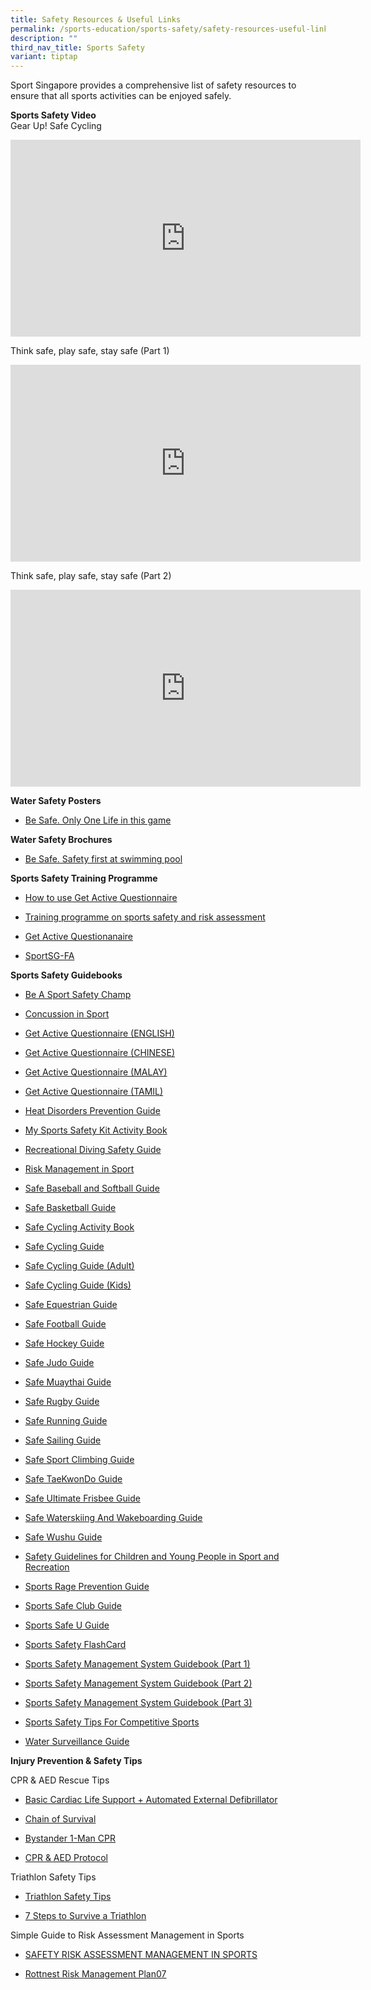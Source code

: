 ```yaml
---
title: Safety Resources & Useful Links
permalink: /sports-education/sports-safety/safety-resources-useful-links/
description: ""
third_nav_title: Sports Safety
variant: tiptap
---
```

<p>Sport Singapore provides a comprehensive list of safety resources to ensure
that all sports activities can be enjoyed safely.</p>
<p><strong>Sports Safety Video</strong>
<br>Gear Up! Safe Cycling</p>
<div class="iframe-wrapper">
<iframe height="315" width="560" allowfullscreen="true" frameborder="0" src="https://www.youtube.com/embed/TIZ3lIK2W-0"></iframe>
</div>
<p>Think safe, play safe, stay safe (Part 1)</p>
<div class="iframe-wrapper">
<iframe height="315" width="560" allowfullscreen="true" frameborder="0" src="https://www.youtube.com/embed/Rj2nLHw5oFw"></iframe>
</div>
<p>Think safe, play safe, stay safe (Part 2)</p>
<div class="iframe-wrapper">
<iframe height="315" width="560" allowfullscreen="true" frameborder="0" src="https://www.youtube.com/embed/AwJ6CQHS97c"></iframe>
</div>
<p><strong>Water Safety Posters</strong>
</p>
<ul data-tight="true" class="tight">
<li>
<p><a href="/files/Sport%20Education/Sport%20Safety/Resources%20&amp;%20Useful%20Links/9125A_Sport_A3x10type%20copy_21Feb19_FINAL.pdf" rel="noopener noreferrer nofollow" target="_blank">Be Safe. Only One Life in this game</a>
</p>
</li>
</ul>
<p><strong>Water Safety Brochures</strong>
</p>
<ul data-tight="true" class="tight">
<li>
<p><a href="/files/Sport%20Education/Sport%20Safety/Resources%20&amp;%20Useful%20Links/SportSG_Be_Safe_Swimming_Brochure_FA2_HR100918.pdf" rel="noopener noreferrer nofollow" target="_blank">Be Safe. Safety first at swimming pool</a>
</p>
</li>
</ul>
<p><strong>Sports Safety Training Programme</strong>
</p>
<ul data-tight="true" class="tight">
<li>
<p><a href="https://www.udemy.com/course/how-to-use-get-active-questionnaire-by-sportsg/" rel="noopener noreferrer nofollow" target="_blank">How to use Get Active Questionnaire</a>
</p>
</li>
<li>
<p><a href="https://www.udemy.com/course/sports-safety-risk-management/" rel="noopener noreferrer nofollow" target="_blank">Training programme on sports safety and risk assessment</a>
</p>
</li>
<li>
<p><a href="/files/Sport%20Education/Sport%20Safety/Resources%20&amp;%20Useful%20Links/11079H_594x841mm_Poster_27Apr20_5pm_FINAL.pdf" rel="noopener noreferrer nofollow" target="_blank">Get Active Questionanaire</a>
</p>
</li>
<li>
<p><a href="/files/Sport%20Education/Sport%20Safety/Resources%20&amp;%20Useful%20Links/SportSG-FA.pdf" rel="noopener noreferrer nofollow" target="_blank">SportSG-FA</a>
</p>
</li>
</ul>
<p><strong>Sports Safety Guidebooks</strong>
</p>
<ul data-tight="true" class="tight">
<li>
<p><a href="/files/Sport%20Education/Sport%20Safety/Resources%20&amp;%20Useful%20Links/BE_A_SPORTS_SAFETY_CHAMP.pdf" rel="noopener noreferrer nofollow" target="_blank">Be A Sport Safety Champ</a>
</p>
</li>
<li>
<p><a href="/files/Sport%20Education/Sport%20Safety/Resources%20&amp;%20Useful%20Links/SSC_Concussion_Guide_2019_0810B_FINAL.pdf" rel="noopener noreferrer nofollow" target="_blank">Concussion in Sport</a>
</p>
</li>
<li>
<p><a href="/files/Sport%20Education/Sport%20Safety/Sports%20Safe%20U%20Guide/ENG-10688_GAQ_Flyers_20Mar19_FINAL.pdf" rel="noopener noreferrer nofollow" target="_blank">Get Active Questionnaire (ENGLISH)</a>
</p>
</li>
<li>
<p><a href="/files/Sport%20Education/Sport%20Safety/Sports%20Safe%20U%20Guide/CHN-10688A_Get%20Active%20Questionaire_22Apr20_1245pm_FINAL.pdf" rel="noopener noreferrer nofollow" target="_blank">Get Active Questionnaire (CHINESE)</a>
</p>
</li>
<li>
<p><a href="/files/Sport%20Education/Sport%20Safety/Sports%20Safe%20U%20Guide/MAL-10688D_Get%20Active%20Questionaire_22Apr20_105pm_FINAL.pdf" rel="noopener noreferrer nofollow" target="_blank">Get Active Questionnaire (MALAY)</a>
</p>
</li>
<li>
<p><a href="/files/Sport%20Education/Sport%20Safety/Sports%20Safe%20U%20Guide/TML-10688C_Get%20Active%20Questionaire_8Apr20_FINAL.pdf" rel="noopener noreferrer nofollow" target="_blank">Get Active Questionnaire (TAMIL)</a>
</p>
</li>
<li>
<p><a href="/files/Sport%20Education/Sport%20Safety/Resources%20&amp;%20Useful%20Links/Heat_Disorders_Prevention_UV_Protection_Guide.pdf" rel="noopener noreferrer nofollow" target="_blank">Heat Disorders Prevention Guide</a>
</p>
</li>
<li>
<p><a href="/files/Sport%20Education/Sport%20Safety/Resources%20&amp;%20Useful%20Links/My_Sports_Safety_Kit_Activity_Book.pdf" rel="noopener noreferrer nofollow" target="_blank">My Sports Safety Kit Activity Book</a>
</p>
</li>
<li>
<p><a href="/files/Sport%20Education/Sport%20Safety/Resources%20&amp;%20Useful%20Links/Recreational_Diving_Safety_Guide.pdf" rel="noopener noreferrer nofollow" target="_blank">Recreational Diving Safety Guide</a>
</p>
</li>
<li>
<p><a href="/files/Sport%20Education/Sport%20Safety/Resources%20&amp;%20Useful%20Links/Risk_Management_In_Sport.pdf" rel="noopener noreferrer nofollow" target="_blank">Risk Management in Sport</a>
</p>
</li>
<li>
<p><a href="/files/Sport%20Education/Sport%20Safety/Resources%20&amp;%20Useful%20Links/Safe_baseball_and_softball_Guide.pdf" rel="noopener noreferrer nofollow" target="_blank">Safe Baseball and Softball Guide</a>
</p>
</li>
<li>
<p><a href="/files/Sport%20Education/Sport%20Safety/Resources%20&amp;%20Useful%20Links/Basketball_Guide_Booklet_Final_24Sep21.pdf" rel="noopener noreferrer nofollow" target="_blank">Safe Basketball Guide</a>
</p>
</li>
<li>
<p><a href="/files/Sport%20Education/Sport%20Safety/Resources%20&amp;%20Useful%20Links/Safe_Cycling_Activity_Book.pdf" rel="noopener noreferrer nofollow" target="_blank">Safe Cycling Activity Book</a>
</p>
</li>
<li>
<p><a href="/files/Sport%20Education/Sport%20Safety/Resources%20&amp;%20Useful%20Links/Safe_cycling_Web_version_2017.pdf" rel="noopener noreferrer nofollow" target="_blank">Safe Cycling Guide</a>
</p>
</li>
<li>
<p><a href="/files/Sport%20Education/Sport%20Safety/Resources%20&amp;%20Useful%20Links/SCF_flyers_AdultsLevel1and2.pdf" rel="noopener noreferrer nofollow" target="_blank">Safe Cycling Guide (Adult)</a>
</p>
</li>
<li>
<p><a href="/files/Sport%20Education/Sport%20Safety/Resources%20&amp;%20Useful%20Links/SCF_flyers_2016_KidsLevel1and2_21March.pdf" rel="noopener noreferrer nofollow" target="_blank">Safe Cycling Guide (Kids)</a>
</p>
</li>
<li>
<p><a href="/files/Sport%20Education/Sport%20Safety/Resources%20&amp;%20Useful%20Links/Safe_Equestrian_Guide.pdf" rel="noopener noreferrer nofollow" target="_blank">Safe Equestrian Guide</a>
</p>
</li>
<li>
<p><a href="/files/Sport%20Education/Sport%20Safety/Resources%20&amp;%20Useful%20Links/Safe_Football_Guide.pdf" rel="noopener noreferrer nofollow" target="_blank">Safe Football Guide</a>
</p>
</li>
<li>
<p><a href="/files/Sport%20Education/Sport%20Safety/Resources%20&amp;%20Useful%20Links/SHF_Health_Safety_Guide_9th_Feb_2021.pdf" rel="noopener noreferrer nofollow" target="_blank">Safe Hockey Guide</a>
</p>
</li>
<li>
<p><a href="/files/Sport%20Education/Sport%20Safety/Resources%20&amp;%20Useful%20Links/Safe_Judo_Guide.pdf" rel="noopener noreferrer nofollow" target="_blank">Safe Judo Guide</a>
</p>
</li>
<li>
<p><a href="/files/Sport%20Education/Sport%20Safety/Resources%20&amp;%20Useful%20Links/10803G_SSC_MuayThai%20Guide_19Mar20_425pm_FINAL%20copy.pdf" rel="noopener noreferrer nofollow" target="_blank">Safe Muaythai Guide</a>
</p>
</li>
<li>
<p><a href="/files/Sport%20Education/Sport%20Safety/Resources%20&amp;%20Useful%20Links/Safe_Rugby_Guide.pdf" rel="noopener noreferrer nofollow" target="_blank">Safe Rugby Guide</a>
</p>
</li>
<li>
<p><a href="/files/Sport%20Education/Sport%20Safety/Resources%20&amp;%20Useful%20Links/Safe_Running_Guide.pdf" rel="noopener noreferrer nofollow" target="_blank">Safe Running Guide</a>
</p>
</li>
<li>
<p><a href="/files/Sport%20Education/Sport%20Safety/Resources%20&amp;%20Useful%20Links/Safe_Sailing_Guide.pdf" rel="noopener noreferrer nofollow" target="_blank">Safe Sailing Guide</a>
</p>
</li>
<li>
<p><a href="https://go.gov.sg/sport-climbing-guide" rel="noopener noreferrer nofollow" target="_blank">Safe Sport Climbing Guide</a>
</p>
</li>
<li>
<p><a href="/files/Sport%20Education/Sport%20Safety/Resources%20&amp;%20Useful%20Links/Taekwondo_Guide.pdf" rel="noopener noreferrer nofollow" target="_blank">Safe TaeKwonDo Guide</a>
</p>
</li>
<li>
<p><a href="/files/Sport%20Education/Sport%20Safety/Resources%20&amp;%20Useful%20Links/Safe_Ultimate_Frisbee_Guide.pdf" rel="noopener noreferrer nofollow" target="_blank">Safe Ultimate Frisbee Guide</a>
</p>
</li>
<li>
<p><a href="/files/Sport%20Education/Sport%20Safety/Resources%20&amp;%20Useful%20Links/Safe_Waterskiing_And_Wakeboarding_Guide.pdf" rel="noopener noreferrer nofollow" target="_blank">Safe Waterskiing And Wakeboarding Guide</a>
</p>
</li>
<li>
<p><a href="/files/Sport%20Education/Sport%20Safety/Resources%20&amp;%20Useful%20Links/Safe_Wushu_Guide.pdf" rel="noopener noreferrer nofollow" target="_blank">Safe Wushu Guide</a>
</p>
</li>
<li>
<p><a href="/files/Sport%20Education/Sport%20Safety/Resources%20&amp;%20Useful%20Links/Safety_Guidelines_For_Children_Young_People.pdf" rel="noopener noreferrer nofollow" target="_blank">Safety Guidelines for Children and Young People in Sport and Recreation</a>
</p>
</li>
<li>
<p><a href="/files/Sport%20Education/Sport%20Safety/Resources%20&amp;%20Useful%20Links/Sports_Rage_Prevention_Guide.pdf" rel="noopener noreferrer nofollow" target="_blank">Sports Rage Prevention Guide</a>
</p>
</li>
<li>
<p><a href="/files/Sport%20Education/Sport%20Safety/Resources%20&amp;%20Useful%20Links/Sports_Safe_Club_Guide.pdf" rel="noopener noreferrer nofollow" target="_blank">Sports Safe Club Guide</a>
</p>
</li>
<li>
<p><a href="/files/Sport%20Education/Sport%20Safety/Resources%20&amp;%20Useful%20Links/Sports_Safe_U_Guide.pdf" rel="noopener noreferrer nofollow" target="_blank">Sports Safe U Guide</a>
</p>
</li>
<li>
<p><a href="/files/Sport%20Education/Sport%20Safety/Resources%20&amp;%20Useful%20Links/FlashCard_A5BookFA(LR)_FINAL_copy.pdf" rel="noopener noreferrer nofollow" target="_blank">Sports Safety FlashCard</a>
</p>
</li>
<li>
<p><a href="/files/Sport%20Education/Sport%20Safety/Resources%20&amp;%20Useful%20Links/Sports_Safety_Management_P1.pdf" rel="noopener noreferrer nofollow" target="_blank">Sports Safety Management System Guidebook (Part 1)</a>
</p>
</li>
<li>
<p><a href="/files/Sport%20Education/Sport%20Safety/Resources%20&amp;%20Useful%20Links/Sports_Safety_Management_P2.pdf" rel="noopener noreferrer nofollow" target="_blank">Sports Safety Management System Guidebook (Part 2)</a>
</p>
</li>
<li>
<p><a href="/files/Sport%20Education/Sport%20Safety/Resources%20&amp;%20Useful%20Links/Sports_Safety_Management_P3.pdf" rel="noopener noreferrer nofollow" target="_blank">Sports Safety Management System Guidebook (Part 3)</a>
</p>
</li>
<li>
<p><a href="/files/Sport%20Education/Sport%20Safety/Resources%20&amp;%20Useful%20Links/Sports_Safety_Tips_For_Competitive_Sports.pdf" rel="noopener noreferrer nofollow" target="_blank">Sports Safety Tips For Competitive Sports</a>
</p>
</li>
<li>
<p><a href="/files/Sport%20Education/Sport%20Safety/Resources%20&amp;%20Useful%20Links/Water_Surveillance_Guide.pdf" rel="noopener noreferrer nofollow" target="_blank">Water Surveillance Guide</a>
</p>
</li>
</ul>
<p><strong>Injury Prevention &amp; Safety Tips</strong>
</p>
<p>CPR &amp; AED Rescue Tips</p>
<ul data-tight="true" class="tight">
<li>
<p><a href="/files/Sport%20Education/Sport%20Safety/Resources%20&amp;%20Useful%20Links/SRFAC-BCLSAED-and-CPRMTMAED-Manual-2018.pdf" rel="noopener noreferrer nofollow" target="_blank">Basic Cardiac Life Support + Automated External Defibrillator</a>
</p>
</li>
<li>
<p><a href="/files/Sport%20Education/Sport%20Safety/Resources%20&amp;%20Useful%20Links/Chain_of_Survival.pdf" rel="noopener noreferrer nofollow" target="_blank">Chain of Survival</a>
</p>
</li>
<li>
<p><a href="/files/Sport%20Education/Sport%20Safety/Resources%20&amp;%20Useful%20Links/1-Man_CPR_Steps.pdf" rel="noopener noreferrer nofollow" target="_blank">Bystander 1-Man CPR</a>
</p>
</li>
<li>
<p><a href="/files/Sport%20Education/Sport%20Safety/Resources%20&amp;%20Useful%20Links/CPR_and_AED_Protocol.pdf" rel="noopener noreferrer nofollow" target="_blank">CPR &amp; AED Protocol</a>
</p>
</li>
</ul>
<p>Triathlon Safety Tips</p>
<ul data-tight="true" class="tight">
<li>
<p><a href="/files/Sport%20Education/Sport%20Safety/Resources%20&amp;%20Useful%20Links/Triathlon_Safety_Tips.pdf" rel="noopener noreferrer nofollow" target="_blank">Triathlon Safety Tips</a>
</p>
</li>
<li>
<p><a href="/files/Sport%20Education/Sport%20Safety/Resources%20&amp;%20Useful%20Links/7_Steps_to_Survive_a_Triathlon.pdf" rel="noopener noreferrer nofollow" target="_blank">7 Steps to Survive a Triathlon</a>
</p>
</li>
</ul>
<p>Simple Guide to Risk Assessment Management in Sports</p>
<ul data-tight="true" class="tight">
<li>
<p><a href="/files/Sport%20Education/Sport%20Safety/Resources%20&amp;%20Useful%20Links/SAFETY_RISK_ASSESSMENT_MANAGEMENT_IN_SPORTS.pdf" rel="noopener noreferrer nofollow" target="_blank">SAFETY RISK ASSESSMENT MANAGEMENT IN SPORTS</a>
</p>
</li>
<li>
<p><a href="/files/Sport%20Education/Sport%20Safety/Resources%20&amp;%20Useful%20Links/Rottnest_Risk_Management_Plan07.pdf" rel="noopener noreferrer nofollow" target="_blank">Rottnest Risk Management Plan07</a>
</p>
</li>
</ul>
<p></p>